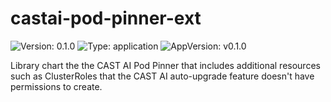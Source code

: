 # castai-pod-pinner-ext

![Version: 0.1.0](https://img.shields.io/badge/Version-0.1.0-informational?style=flat-square) ![Type: application](https://img.shields.io/badge/Type-application-informational?style=flat-square) ![AppVersion: v0.1.0](https://img.shields.io/badge/AppVersion-v0.1.0-informational?style=flat-square)

Library chart the the CAST AI Pod Pinner that includes additional resources such as ClusterRoles that the CAST AI auto-upgrade feature doesn't have permissions to create.

